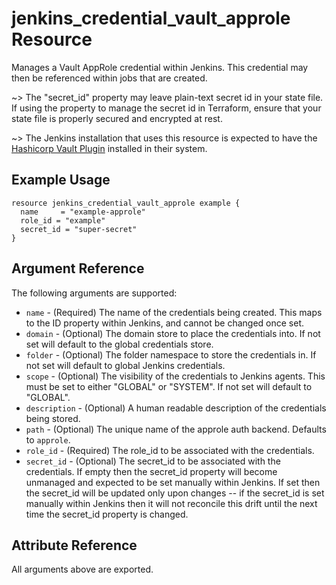 # jenkins_credential_vault_approle Resource

Manages a Vault AppRole credential within Jenkins. This credential may then be referenced within jobs that are created.

~> The "secret_id" property may leave plain-text secret id in your state file. If using the property to manage the secret id in Terraform, ensure that your state file is properly secured and encrypted at rest.

~> The Jenkins installation that uses this resource is expected to have the [Hashicorp Vault Plugin](https://plugins.jenkins.io/hashicorp-vault-plugin/) installed in their system.

## Example Usage

```hcl
resource jenkins_credential_vault_approle example {
  name     = "example-approle"
  role_id = "example"
  secret_id = "super-secret"
}
```

## Argument Reference

The following arguments are supported:

* `name` - (Required) The name of the credentials being created. This maps to the ID property within Jenkins, and cannot be changed once set.
* `domain` - (Optional) The domain store to place the credentials into. If not set will default to the global credentials store.
* `folder` - (Optional) The folder namespace to store the credentials in. If not set will default to global Jenkins credentials.
* `scope` - (Optional) The visibility of the credentials to Jenkins agents. This must be set to either "GLOBAL" or "SYSTEM". If not set will default to "GLOBAL".
* `description` - (Optional) A human readable description of the credentials being stored.
* `path` - (Optional) The unique name of the approle auth backend. Defaults to `approle`.
* `role_id` - (Required) The role_id to be associated with the credentials.
* `secret_id` - (Optional) The secret_id to be associated with the credentials. If empty then the secret_id property will become unmanaged and expected to be set manually within Jenkins. If set then the secret_id will be updated only upon changes -- if the secret_id is set manually within Jenkins then it will not reconcile this drift until the next time the secret_id property is changed.

## Attribute Reference

All arguments above are exported.
